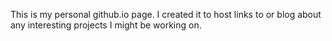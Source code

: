 This is my personal github.io page. I created it to host links to or blog about any interesting projects I might be working on.
